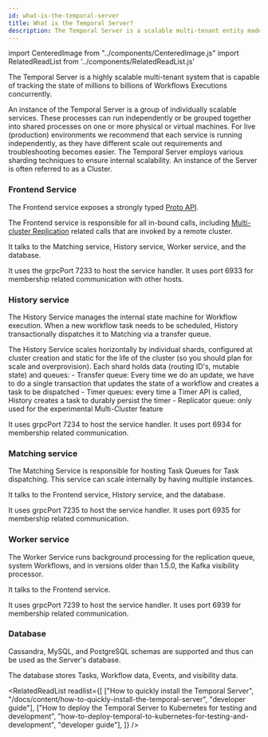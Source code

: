 ```yaml
---
id: what-is-the-temporal-server
title: What is the Temporal Server?
description: The Temporal Server is a scalable multi-tenant entity made up of individually scalable services, that is capable of handling millions to billions of Workflows Executions concurrently.
---
```


import CenteredImage from "../components/CenteredImage.js"
import RelatedReadList from '../components/RelatedReadList.js'

The Temporal Server is a highly scalable multi-tenant system that is capable of tracking the state of millions to billions of Workflows Executions concurrently.

An instance of the Temporal Server is a group of individually scalable services.
These processes can run independently or be grouped together into shared processes on one or more physical or virtual machines.
For live (production) environments we recommend that each service is running independently, as they have different scale out requirements and troubleshooting becomes easier.
The Temporal Server employs various sharding techniques to ensure internal scalability.
An instance of the Server is often referred to as a Cluster.

<!-- TODO <RelatedReadList
readlist={[
["What is Multi-Cluster Replication", "/docs/content/what-is-multi-cluster-replication"]
]}
/> -->

<CenteredImage
imagePath="/diagrams/temporal-system-entity-relationship.svg"
imageSize="100"
title="The Temporal Server topology"
/>

### Frontend Service

The Frontend service exposes a strongly typed [Proto API](https://github.com/temporalio/api/blob/master/temporal/api/workflowservice/v1/service.proto).

The Frontend service is responsible for all in-bound calls, including [Multi-cluster Replication](/docs/server/multi-cluster) related calls that are invoked by a remote cluster.

It talks to the Matching service, History service, Worker service, and the database.

It uses the grpcPort 7233 to host the service handler.
It uses port 6933 for membership related communication with other hosts.

### History service

The History Service manages the internal state machine for Workflow execution.
When a new workflow task needs to be scheduled, History transactionally dispatches it to Matching via a transfer queue.


The History Service scales horizontally by individual shards, configured at cluster creation and static for the life of the cluster (so you should plan for scale and overprovision).
Each shard holds data (routing ID's, mutable state) and queues:
	- Transfer queue: Every time we do an update, we have to do a single transaction that updates the state of a workflow and creates a task to be dispatched
	- Timer queues: every time a Timer API is called, History creates a task to durably persist the timer
	- Replicator queue: only used for the experimental Multi-Cluster feature

It uses grpcPort 7234 to host the service handler.
It uses port 6934 for membership related communication.

### Matching service

The Matching Service is responsible for hosting Task Queues for Task dispatching.
This service can scale internally by having multiple instances.

It talks to the Frontend service, History service, and the database.

It uses grpcPort 7235 to host the service handler.
It uses port 6935 for membership related communication.

### Worker service

The Worker Service runs background processing for the replication queue, system Workflows, and in versions older than 1.5.0, the Kafka visibility processor.

It talks to the Frontend service.

It uses grpcPort 7239 to host the service handler.
It uses port 6939 for membership related communication.

### Database

Cassandra, MySQL, and PostgreSQL schemas are supported and thus can be used as the Server's database.

The database stores Tasks, Workflow data, Events, and visibility data.

<RelatedReadList
readlist={[
["How to quickly install the Temporal Server", "/docs/content/how-to-quickly-install-the-temporal-server", "developer guide"],
["How to deploy the Temporal Server to Kubernetes for testing and development", "how-to-deploy-temporal-to-kubernetes-for-testing-and-development", "developer guide"],
]}
/>
